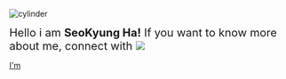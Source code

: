 ![cylinder](https://capsule-render.vercel.app/api?type=cylinder&color=auto&text=Welcome&fontAlignY=45&fontSize=40&height=150&animation=blinking&desc=This%20is%20SeoKyung'sGithub&descAlignY=70)

<span style="font-size:20;padding-top:20">Hello i am **SeoKyung Ha!** If you want to know more about me, connect with </span><a href="https://myslice.is/@HaSeoKyung"><img src="https://img.shields.io/badge/SLICE-002E5F?style=flat-square&logo=NFC&color=black&logoColor=white&labelColor=black&link=https://myslice.is/@HaSeoKyung" style="margin: 0">

I'm
